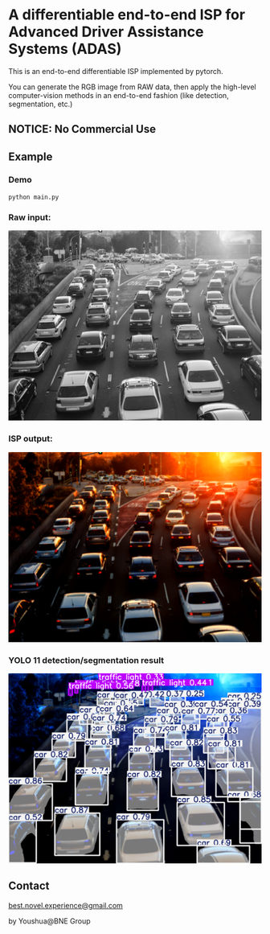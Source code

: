 # A differentiable end-to-end ISP for Advanced Driver Assistance Systems (ADAS)

This is an end-to-end differentiable ISP implemented by pytorch. 

You can generate the RGB image from RAW data, then apply the high-level computer-vision methods in an end-to-end fashion (like detection, segmentation, etc.)

## NOTICE: No Commercial Use

## Example
### Demo
```
python main.py
```
### Raw input:
![RAW input](./assets/raw_in.png)
### ISP output:
![RGB_output](./assets/rgb_out.png)
### YOLO 11 detection/segmentation result
![Segmentation](./assets/yolo11.png)




## Contact

best.novel.experience@gmail.com

by Youshua@BNE Group
